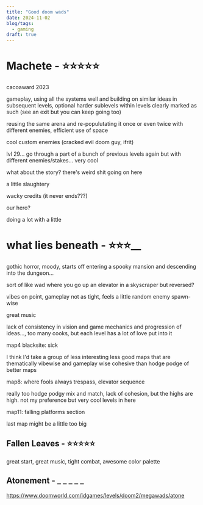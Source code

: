 ```yaml
---
title: "Good doom wads"
date: 2024-11-02
blog/tags:
  - gaming
draft: true
---
```


# Machete - ⭐⭐⭐⭐⭐

cacoaward 2023

gameplay, using all the systems well and building on similar ideas in subsequent levels, optional harder sublevels within levels clearly marked as such (see an exit but you can keep going too)

reusing the same arena and re-populutating it once or even twice with different enemies, efficient use of space

cool custom enemies (cracked evil doom guy, ifrit)

lvl 29... go through a part of a bunch of previous levels again but with different enemies/stakes... very cool

what about the story? there's weird shit going on here

a little slaughtery

wacky credits (it never ends???)

our hero?

doing a lot with a little

# what lies beneath - ⭐⭐⭐__

gothic horror, moody, starts off entering a spooky mansion and descending into the dungeon...

sort of like wad where you go up an elevator in a skyscraper but reversed?

vibes on point, gameplay not as tight, feels a little random enemy spawn-wise

great music

lack of consistency in vision and game mechanics and progression of ideas..., too many cooks, but each level has a lot of love put into it

map4 blacksite: sick

I think I'd take a group of less interesting less good maps that are thematically vibewise and gameplay wise cohesive than hodge podge of better maps 

map8: where fools always trespass, elevator sequence

really too hodge podgy mix and match, lack of cohesion, but the highs are high. not my preference but very cool levels in here

map11: falling platforms section

last map might be a little too big

## Fallen Leaves - ⭐⭐⭐⭐⭐

great start, great music, tight combat, awesome color palette

## Atonement - _ _ _ _ _

https://www.doomworld.com/idgames/levels/doom2/megawads/atone